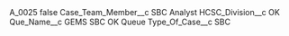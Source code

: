 <?xml version="1.0" encoding="UTF-8"?>
<CustomMetadata xmlns="http://soap.sforce.com/2006/04/metadata" xmlns:xsi="http://www.w3.org/2001/XMLSchema-instance" xmlns:xsd="http://www.w3.org/2001/XMLSchema">
    <label>A_0025</label>
    <protected>false</protected>
    <values>
        <field>Case_Team_Member__c</field>
        <value xsi:type="xsd:string">SBC Analyst</value>
    </values>
    <values>
        <field>HCSC_Division__c</field>
        <value xsi:type="xsd:string">OK</value>
    </values>
    <values>
        <field>Que_Name__c</field>
        <value xsi:type="xsd:string">GEMS SBC OK Queue</value>
    </values>
    <values>
        <field>Type_Of_Case__c</field>
        <value xsi:type="xsd:string">SBC</value>
    </values>
</CustomMetadata>
